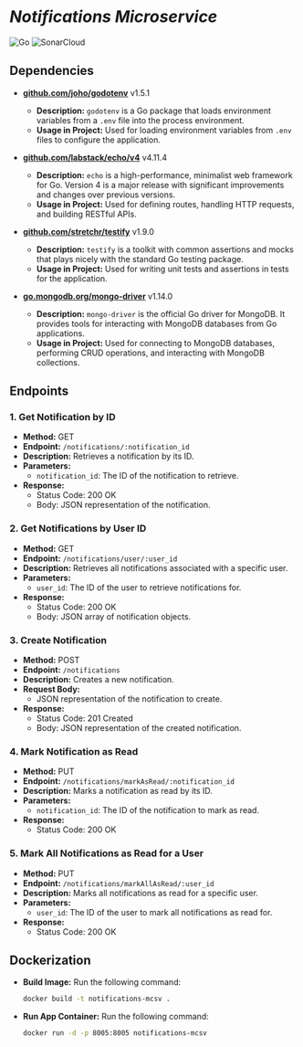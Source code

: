 # ***Notifications Microservice***

<!-- https://github.com/Ileriayo/markdown-badges -->
<!-- https://dev.to/envoy_/150-badges-for-github-pnk -->

<!-- [![Quality Gate Status](https://sonarcloud.io/api/project_badges/measure?project=things_things&metric=alert_status)](https://sonarcloud.io/summary/new_code?id=things_things) -->

![Go](https://img.shields.io/badge/go-%2300ADD8.svg?style=for-the-badge&logo=go&logoColor=white)
![SonarCloud](https://img.shields.io/badge/Sonar%20cloud-F3702A?style=for-the-badge&logo=sonarcloud&logoColor=white)

## **Dependencies**

- [**github.com/joho/godotenv**](https://github.com/joho/godotenv) v1.5.1
  - **Description:** `godotenv` is a Go package that loads environment variables from a `.env` file into the process environment.
  - **Usage in Project:** Used for loading environment variables from `.env` files to configure the application.

- [**github.com/labstack/echo/v4**](https://github.com/labstack/echo/v4) v4.11.4
  - **Description:** `echo` is a high-performance, minimalist web framework for Go. Version 4 is a major release with significant improvements and changes over previous versions.
  - **Usage in Project:** Used for defining routes, handling HTTP requests, and building RESTful APIs.

- [**github.com/stretchr/testify**](https://github.com/stretchr/testify) v1.9.0
  - **Description:** `testify` is a toolkit with common assertions and mocks that plays nicely with the standard Go testing package.
  - **Usage in Project:** Used for writing unit tests and assertions in tests for the application.

- [**go.mongodb.org/mongo-driver**](https://go.mongodb.org/mongo-driver) v1.14.0
  - **Description:** `mongo-driver` is the official Go driver for MongoDB. It provides tools for interacting with MongoDB databases from Go applications.
  - **Usage in Project:** Used for connecting to MongoDB databases, performing CRUD operations, and interacting with MongoDB collections.



## **Endpoints**

### 1. **Get Notification by ID**

- **Method:** GET
- **Endpoint:** `/notifications/:notification_id`
- **Description:** Retrieves a notification by its ID.
- **Parameters:**
  - `notification_id`: The ID of the notification to retrieve.
- **Response:**
  - Status Code: 200 OK
  - Body: JSON representation of the notification.

### 2. **Get Notifications by User ID**

- **Method:** GET
- **Endpoint:** `/notifications/user/:user_id`
- **Description:** Retrieves all notifications associated with a specific user.
- **Parameters:**
  - `user_id`: The ID of the user to retrieve notifications for.
- **Response:**
  - Status Code: 200 OK
  - Body: JSON array of notification objects.

### 3. **Create Notification**

- **Method:** POST
- **Endpoint:** `/notifications`
- **Description:** Creates a new notification.
- **Request Body:**
  - JSON representation of the notification to create.
- **Response:**
  - Status Code: 201 Created
  - Body: JSON representation of the created notification.

### 4. **Mark Notification as Read**

- **Method:** PUT
- **Endpoint:** `/notifications/markAsRead/:notification_id`
- **Description:** Marks a notification as read by its ID.
- **Parameters:**
  - `notification_id`: The ID of the notification to mark as read.
- **Response:**
  - Status Code: 200 OK

### 5. **Mark All Notifications as Read for a User**

- **Method:** PUT
- **Endpoint:** `/notifications/markAllAsRead/:user_id`
- **Description:** Marks all notifications as read for a specific user.
- **Parameters:**
  - `user_id`: The ID of the user to mark all notifications as read for.
- **Response:**
  - Status Code: 200 OK

## **Dockerization**

- **Build Image:** Run the following command:
  ```bash
  docker build -t notifications-mcsv .
  ```
- **Run App Container:** Run the following command:
  ```bash
  docker run -d -p 8005:8005 notifications-mcsv
  ```
